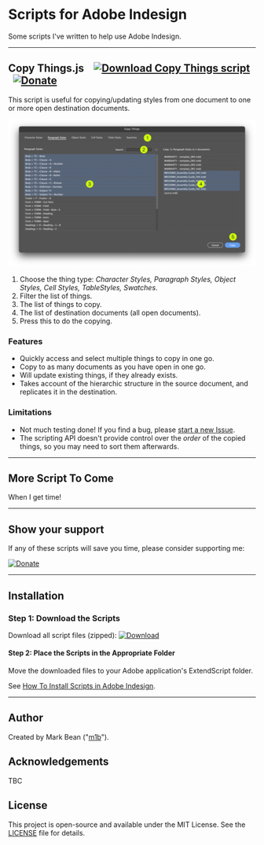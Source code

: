 # Scripts for Adobe Indesign

Some scripts I've written to help use Adobe Indesign.

---

## Copy Things.js    [![Download Copy Things script](https://img.shields.io/badge/Download-Copy%20Things-blue)](https://www.paypal.com/donate?hosted_button_id=SBQHVWHSSTA9Q)   [![Donate](https://img.shields.io/badge/Donate-PayPal-blue)](https://www.paypal.com/donate?hosted_button_id=SBQHVWHSSTA9Q)

This script is useful for copying/updating styles from one document to one or more open destination documents.

![The Copy Things UI](docs/images/copy-things-ui-1.png)

1. Choose the thing type: *Character Styles, Paragraph Styles, Object Styles, Cell Styles, TableStyles, Swatches*.
1. Filter the list of things.
1. The list of things to copy.
1. The list of destination documents (all open documents).
1. Press this to do the copying.

### Features

- Quickly access and select multiple things to copy in one go.
- Copy to as many documents as you have open in one go.
- Will update existing things, if they already exists.
- Takes account of the hierarchic structure in the source document, and replicates it in the destination.

### Limitations

- Not much testing done! If you find a bug, please [start a new Issue](https://github.com/mark1bean/scripts-for-adobe-indesign/issues).
- The scripting API doesn't provide control over the *order* of the copied things, so you may need to sort them afterwards.

---

## More Script To Come

When I get time!

---

## Show your support


If any of these scripts will save you time, please consider supporting me:

[![Donate](https://img.shields.io/badge/Donate-PayPal-blue.svg?style=for-the-badge)](https://www.paypal.com/donate?hosted_button_id=SBQHVWHSSTA9Q)

---

## Installation

### Step 1: Download the Scripts

Download all script files (zipped):
 [![Download](https://img.shields.io/badge/download-latest-blue.svg?style=for-the-badge)](https://github.com/mark1bean/scripts-for-adobe-indesign/archive/refs/heads/main.zip)

#### Step 2: Place the Scripts in the Appropriate Folder

Move the downloaded files to your Adobe application's ExtendScript folder.

See [How To Install Scripts in Adobe Indesign](https://creativepro.com/how-to-install-scripts-in-indesign).

---

## Author

Created by Mark Bean ("[m1b](https://community.adobe.com/t5/user/viewprofilepage/user-id/13791991)").

## Acknowledgements

TBC

## License

This project is open-source and available under the MIT License. See the [LICENSE](LICENSE) file for details.
